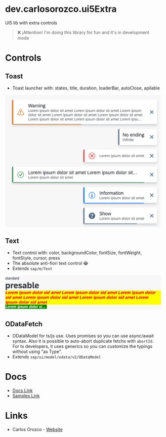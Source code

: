 # dev.carlosorozco.ui5Extra

UI5 lib with extra controls

> ❌ ¡Attention! I'm doing this library for fun and it's in development mode

# Controls

## Toast

- Toast launcher with: states, title, duration, loaderBar, autoClose, apilable

<img src="media/Toast.png" width="600">

## Text

- Text control with: color, backgroundColor, fontSize, fontWeight, fontStyle, cursor, press
- The absolute anti-fiori text control 😂
- Extends `sap/m/Text`

<img src="media/Text.png" width="600">

## ODataFetch

- ODataModel for ts/js use. Uses promises so you can use async/await syntax. Also it is possible to auto-abort duplicate fetchs with `abortId`. For ts developers, it uses generics so you can customize the typings without using "as Type".
- Extends `sap/ui/model/odata/v2/ODataModel`

# Docs

- [Docs Link](https://carlosorozco88.github.io/ui5-extra/)
- [Samples Link](https://carlosorozco88.github.io/ui5-extra/app/)

# Links

- Carlos Orozco - [Website](https://carlosorozco.dev)
